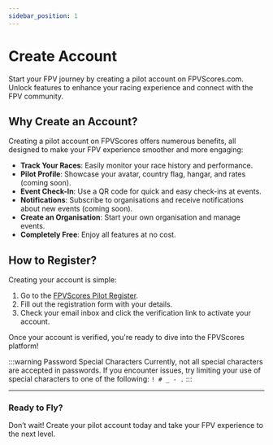 ```yaml
---
sidebar_position: 1
---
```


# Create Account
Start your FPV journey by creating a pilot account on FPVScores.com. Unlock features to enhance your racing experience and connect with the FPV community.

## Why Create an Account?
Creating a pilot account on FPVScores offers numerous benefits, all designed to make your FPV experience smoother and more engaging:

- **Track Your Races**: Easily monitor your race history and performance.
- **Pilot Profile**: Showcase your avatar, country flag, hangar, and rates (coming soon).
- **Event Check-In**: Use a QR code for quick and easy check-ins at events.
- **Notifications**: Subscribe to organisations and receive notifications about new events (coming soon).
- **Create an Organisation**: Start your own organisation and manage events.
- **Completely Free**: Enjoy all features at no cost.

## How to Register?
Creating your account is simple:

1. Go to the [FPVScores Pilot Register](https://fpvscores.com/signup).
2. Fill out the registration form with your details.
3. Check your email inbox and click the verification link to activate your account.

Once your account is verified, you're ready to dive into the FPVScores platform!

:::warning Password Special Characters
Currently, not all special characters are accepted in passwords. If you encounter issues, try limiting your use of special characters to one of the following: `! # _ - .`
:::

---

### Ready to Fly?
Don’t wait! Create your pilot account today and take your FPV experience to the next level.